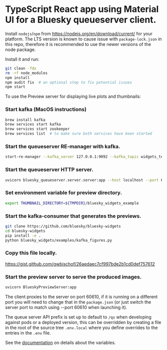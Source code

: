 # TypeScript React app using Material UI for a Bluesky queueserver client.

Install `nodejs`/`npm` from https://nodejs.org/en/download/current/ for your
platform. The LTS version is known to cause issue with `package-lock.json` in
this repo, therefore it is recommended to use the newer versions of the node
package.

Install it and run:

```sh
git clean -fdx
rm -rf node_modules
npm install
npm audit fix  # an optional step to fix potential issues
npm start
```

To use the Preview server for displaying live plots and thumbnails:

### Start kafka (MacOS instructions)
```sh
brew install kafka
brew services start kafka
brew services start zookeeper
brew services list  # to make sure both services have been started
```

### Start the queueserver RE-manager with kafka.
```sh
start-re-manager --kafka_server 127.0.0.1:9092 --kafka_topic widgets_test.bluesky.documents
```

### Start the queueserver HTTP server.
```sh
uvicorn bluesky_queueserver.server.server:app --host localhost --port 60610
```

### Set environment variable for preview directory.
```sh
export THUMBNAIL_DIRECTORY=${TMPDIR}/bluesky_widgets_example
```

### Start the kafka-consumer that generates the previews.
```sh
git clone https://github.com/bluesky/bluesky-widgets
cd bluesky-widgets
pip install -e .
python bluesky_widgets/examples/kafka_figures.py
```

### Copy this file locally.
https://gist.github.com/gwbischof/26aedaec7cf997bde2b1cd0def757612

### Start the preview server to serve the produced images.
```sh
uvicorn BlueskyPreviewServer:app
```

The client proxies to the server on port 60610, if it is running on a different
port you will need to change that in the `package.json` (or just switch the
server port to match using --port 60610 when launching it).

The queue server API prefix is set up to default to `/qs` when developing
against pods or a deployed version, this can be overridden by creating a file
in the root of the source tree `.env.local` where you define overrides to the
entries in the `.env` file.

See the
[documentation](https://create-react-app.dev/docs/adding-custom-environment-variables)
on details about the variables.
